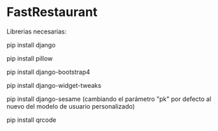 # FastRestaurant

Librerias necesarias:


pip install django


pip install pillow


pip install django-bootstrap4


pip install django-widget-tweaks


pip install django-sesame (cambiando el parámetro "pk" por defecto al nuevo del modelo de usuario personalizado)


pip install qrcode